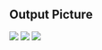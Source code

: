 ## Output Picture 

<img src = "https://a.top4top.io/p_1949sagxd1.png" >

<img src = "https://b.top4top.io/p_1949yebxa2.png" >


<img src = "https://c.top4top.io/p_1949n89nz3.png" >


